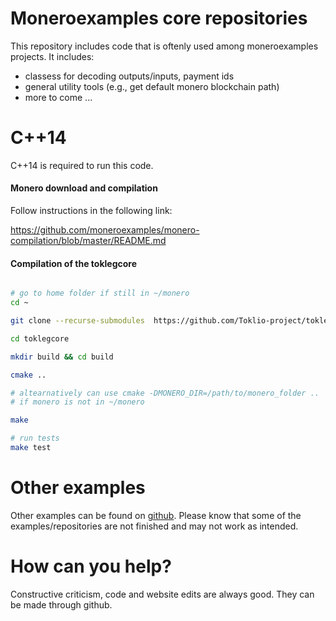 # Moneroexamples core repositories

This repository includes code that is oftenly used among moneroexamples projects.
It includes:

 - classess for decoding outputs/inputs, payment ids
 - general utility tools (e.g., get default monero blockchain path)
 - more to come ...

# C++14

C++14 is required to run this code.

#### Monero download and compilation

Follow instructions in the following link:

https://github.com/moneroexamples/monero-compilation/blob/master/README.md


#### Compilation of the toklegcore

```bash

# go to home folder if still in ~/monero
cd ~

git clone --recurse-submodules  https://github.com/Toklio-project/toklegcore.git

cd toklegcore

mkdir build && cd build

cmake ..

# altearnatively can use cmake -DMONERO_DIR=/path/to/monero_folder ..
# if monero is not in ~/monero

make

# run tests
make test
```

# Other examples

Other examples can be found on  [github](https://github.com/moneroexamples?tab=repositories).
Please know that some of the examples/repositories are not
finished and may not work as intended.

# How can you help?

Constructive criticism, code and website edits are always good. They can be made through github.
